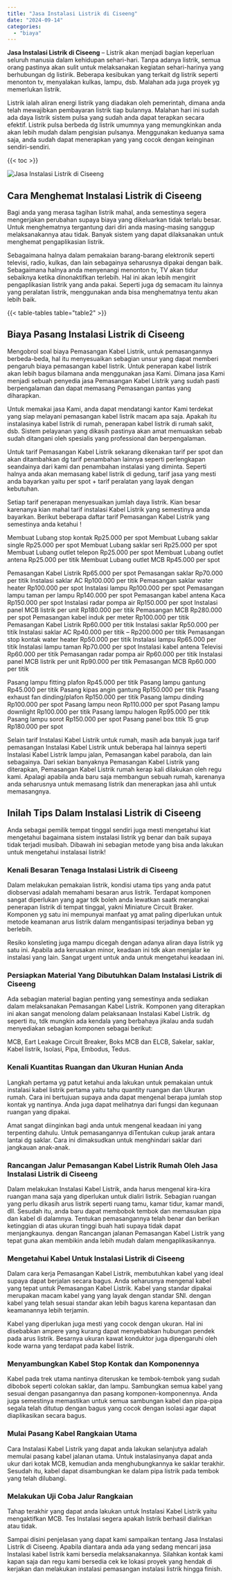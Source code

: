 ```yaml
---
title: "Jasa Instalasi Listrik di Ciseeng"
date: "2024-09-14"
categories: 
  - "biaya"
---
```


**Jasa Instalasi Listrik di Ciseeng** – Listrik akan menjadi bagian keperluan seluruh manusia dalam kehidupan sehari-hari. Tanpa adanya listrik, semua orang pastinya akan sulit untuk melaksanakan kegiatan sehari-harinya yang berhubungan dg listirik. Beberapa kesibukan yang terkait dg listrik seperti menonton tv, menyalakan kulkas, lampu, dsb. Malahan ada juga proyek yg memerlukan listrik.

Listrik ialah aliran energi listrik yang diadakan oleh pemerintah, dimana anda telah mewajibkan pembayaran listrik tiap bulannya. Malahan hari ini sudah ada daya listrik sistem pulsa yang sudah anda dapat terapkan secara efektif. Listrik pulsa berbeda dg listrik umumnya yang memungkinkan anda akan lebih mudah dalam pengisian pulsanya. Menggunakan keduanya sama saja, anda sudah dapat menerapkan yang yang cocok dengan keinginan sendiri-sendiri.

{{< toc >}}

![Jasa Instalasi Listrik di Ciseeng](/images/instalasi-listrik-murah22.png)

## Cara Menghemat Instalasi Listrik di Ciseeng

Bagi anda yang merasa tagihan listrik mahal, anda semestinya segera mengerjakan perubahan supaya biaya yang dikeluarkan tidak terlalu besar. Untuk menghematnya tergantung dari diri anda masing-masing sanggup melaksanakannya atau tidak. Banyak sistem yang dapat dilaksanakan untuk menghemat pengaplikasian listrik.

Sebagaimana halnya dalam pemakaian barang-barang elektronik seperti televisi, radio, kulkas, dan lain sebagainya seharusnya dipakai dengan baik. Sebagaimana halnya anda menyenangi menonton tv, TV akan tidur sebaiknya ketika dinonaktifkan terlebih. Hal ini akan lebih mengirit pengaplikasian listrik yang anda pakai. Seperti juga dg semacam itu lainnya yang peralatan listrik, menggunakan anda bisa menghematnya tentu akan lebih baik.

{{< table-tables table="table2" >}}

## Biaya Pasang Instalasi Listrik di Ciseeng

Mengobrol soal biaya Pemasangan Kabel Listrik, untuk pemasangannya berbeda-beda, hal itu menyesuaikan sebagian unsur yang dapat memberi pengaruh biaya pemasangan kabel listrik. Untuk penerapan kabel listrik akan lebih bagus bilamana anda menggunakan jasa Kami. Dimana jasa Kami menjadi sebuah penyedia jasa Pemasangan Kabel Listrik yang sudah pasti berpengalaman dan dapat memasang Pemasangan pantas yang diharapkan.

Untuk memakai jasa Kami, anda dapat mendatangi kantor Kami terdekat yang siap melayani pemasangan kabel listrik macam apa saja. Apakah itu instalasinya kabel listrik di rumah, penerapan kabel listrik di rumah sakit, dsb. Sistem pelayanan yang dikasih pastinya akan amat memuaskan sebab sudah ditangani oleh spesialis yang professional dan berpengalaman.

Untuk tarif Pemasangan Kabel Listrik sekarang dikenakan tarif per spot dan akan ditambahkan dg tarif penambahan lainnya seperti perlengkapan seandainya dari kami dan penambahan instalasi yang diminta. Seperti halnya anda akan memasang kabel listrik di gedung, tarif jasa yang mesti anda bayarkan yaitu per spot + tarif peralatan yang layak dengan kebutuhan.

Setiap tarif penerapan menyesuaikan jumlah daya listrik. Kian besar karenanya kian mahal tarif instalasi Kabel Listrik yang semestinya anda bayarkan. Berikut beberapa daftar tarif Pemasangan Kabel Listrik yang semestinya anda ketahui !

Membuat Lubang stop kontak Rp25.000 per spot Membuat Lubang saklar single Rp25.000 per spot Membuat Lubang saklar seri Rp25.000 per spot Membuat Lubang outlet telepon Rp25.000 per spot Membuat Lubang outlet antena Rp25.000 per titik Membuat Lubang outlet MCB Rp45.000 per spot

Pemasangan Kabel Listrik Rp65.000 per spot Pemasangan saklar Rp70.000 per titik Instalasi saklar AC Rp100.000 per titik Pemasangan saklar water heater Rp100.000 per spot Instalasi lampu Rp100.000 per spot Pemasangan lampu taman per lampu Rp140.000 per spot Pemasangan kabel antena Kaca Rp150.000 per spot Instalasi radar pompa air Rp150.000 per spot Instalasi panel MCB listrik per unit Rp180.000 per titik Pemasangan MCB Rp280.000 per spot Pemasangan kabel induk per meter Rp100.000 per titik Pemasangan Kabel Listrik Rp60.000 per titik Instalasi saklar Rp50.000 per titik Instalasi saklar AC Rp40.000 per titik – Rp200.000 per titik Pemasangan stop kontak water heater Rp50.000 per titik Instalasi lampu Rp65.000 per titik Instalasi lampu taman Rp70.000 per spot Instalasi kabel antena Televisi Rp60.000 per titik Pemasangan radar pompa air Rp60.000 per titik Instalasi panel MCB listrik per unit Rp90.000 per titik Pemasangan MCB Rp60.000 per titik

Pasang lampu fitting plafon Rp45.000 per titik Pasang lampu gantung Rp45.000 per titik Pasang kipas angin gantung Rp150.000 per titik Pasang exhaust fan dinding/plafon Rp150.000 per titik Pasang lampu dinding Rp100.000 per spot Pasang lampu neon Rp110.000 per spot Pasang lampu downlight Rp100.000 per titik Pasang lampu halogen Rp95.000 per titik Pasang lampu sorot Rp150.000 per spot Pasang panel box titik 15 grup Rp180.000 per spot

Selain tarif Instalasi Kabel Listrik untuk rumah, masih ada banyak juga tarif pemasangan Instalasi Kabel Listrik untuk beberapa hal lainnya seperti Instalasi Kabel Listrik lampu jalan, Pemasangan kabel parabola, dan lain sebagainya. Dari sekian banyaknya Pemasangan Kabel Listrik yang diterapkan, Pemasangan Kabel Listrik rumah kerap kali dilakukan oleh regu kami. Apalagi apabila anda baru saja membangun sebuah rumah, karenanya anda seharusnya untuk memasang listrik dan menerapkan jasa ahli untuk memasangnya.

## Inilah Tips Dalam Instalasi Listrik di Ciseeng


Anda sebagai pemilik tempat tinggal sendiri juga mesti mengetahui kiat mengetahui bagaimana sistem instalasi listrik yg benar dan baik supaya tidak terjadi musibah. Dibawah ini sebagian metode yang bisa anda lakukan untuk mengetahui instalasai listrik!

### Kenali Besaran Tenaga Instalasi Listrik di Ciseeng

Dalam melakukan pemakaian listrik, kondisi utama tips yang anda patut diobservasi adalah memahami besaran arus listrik. Terdapat komponen sangat diperlukan yang agar tdk boleh anda lewatkan saatk merangkai penerapan listrik di tempat tinggal, yakni Miniature Circuit Braker. Komponen yg satu ini mempunyai manfaat yg amat paling diperlukan untuk metode keamanan arus listrik dalam mengantisipasi terjadinya beban yg berlebih.

Resiko konsleting juga mampu dicegah dengan adanya aliran daya listrik yg satu ini. Apabila ada kerusakan minor, keadaan ini tdk akan menjalar ke instalasi yang lain. Sangat urgent untuk anda untuk mengetahui keadaan ini.

### Persiapkan Material Yang Dibutuhkan Dalam Instalasi Listrik di Ciseeng

Ada sebagian material bagian penting yang semestinya anda sediakan dalam melaksanakan Pemasangan Kabel Listrik. Komponen yang diterapkan ini akan sangat menolong dalam pelaksanaan Instalasi Kabel Listrik. dg seperti itu, tdk mungkin ada kendala yang berbahaya jikalau anda sudah menyediakan sebagian komponen sebagai berikut:

MCB, Eart Leakage Circuit Breaker, Boks MCB dan ELCB, Sakelar, saklar, Kabel listrik, Isolasi, Pipa, Embodus, Tedus.

### Kenali Kuantitas Ruangan dan Ukuran Hunian Anda

Langkah pertama yg patut ketahui anda lakukan untuk pemakaian untuk instalasi kabel listrik pertama yaitu tahu quantity ruangan dan Ukuran rumah. Cara ini bertujuan supaya anda dapat mengenal berapa jumlah stop kontak yg nantinya. Anda juga dapat melihatnya dari fungsi dan kegunaan ruangan yang dipakai.

Amat sangat diinginkan bagi anda untuk mengenal keadaan ini yang terpenting dahulu. Untuk pemasangannya diTentukan cukup jarak antara lantai dg saklar. Cara ini dimaksudkan untuk menghindari saklar dari jangkauan anak-anak.

### Rancangan Jalur Pemasangan Kabel Listrik Rumah Oleh Jasa Instalasi Listrik di Ciseeng

Dalam melakukan Instalasi Kabel Listrik, anda harus mengenal kira-kira ruangan mana saja yang diperlukan untuk dialiri listrik. Sebagian ruangan yang perlu dikasih arus listrik seperti ruang tamu, kamar tidur, kamar mandi, dll. Sesudah itu, anda baru dapat membobok tembok dan memasukan pipa dan kabel di dalamnya. Tentukan pemasangannya telah benar dan berikan ketinggian di atas ukuran tinggi buah hati supaya tidak dapat menjangkaunya. dengan Rancangan jalanan Pemasangan Kabel Listrik yang tepat guna akan membikin anda lebih mudah dalam mengaplikasikannya.

### Mengetahui Kabel Untuk Instalasi Listrik di Ciseeng

Dalam cara kerja Pemasangan Kabel Listrik, membutuhkan kabel yang ideal supaya dapat berjalan secara bagus. Anda seharusnya mengenal kabel yang tepat untuk Pemasangan Kabel Listrik. Kabel yang standar dipakai merupakan macam kabel yang yang layak dengan standar SNI. dengan kabel yang telah sesuai standar akan lebih bagus karena kepantasan dan keamanannya lebih terjamin.

Kabel yang diperlukan juga mesti yang cocok dengan ukuran. Hal ini disebabkan ampere yang kurang dapat menyebabkan hubungan pendek pada arus listrik. Besarnya ukuran kawat konduktor juga dipengaruhi oleh kode warna yang terdapat pada kabel listrik.

### Menyambungkan Kabel Stop Kontak dan Komponennya

Kabel pada trek utama nantinya diteruskan ke tembok-tembok yang sudah dibobok seperti colokan saklar, dan lampu. Sambungkan semua kabel yang sesuai dengan pasangannya dan pasang komponen-komponennya. Anda juga semestinya memastikan untuk semua sambungan kabel dan pipa-pipa segala telah ditutup dengan bagus yang cocok dengan isolasi agar dapat diaplikasikan secara bagus.

### Mulai Pasang Kabel Rangkaian Utama

Cara Instalasi Kabel Listrik yang dapat anda lakukan selanjutya adalah memulai pasang kabel jalanan utama. Untuk instalasinyanya dapat anda ukur dari kotak MCB, kemudian anda menghubungkannya ke saklar terakhir. Sesudah itu, kabel dapat disambungkan ke dalam pipa listrik pada tembok yang telah dilubangi.

### Melakukan Uji Coba Jalur Rangkaian

Tahap terakhir yang dapat anda lakukan untuk Instalasi Kabel Listrik yaitu mengaktifkan MCB. Tes Instalasi segera apakah listrik berhasil dialirkan atau tidak.

Sampai disini penjelasan yang dapat kami sampaikan tentang Jasa Instalasi Listrik di Ciseeng. Apabila diantara anda ada yang sedang mencari jasa Instalasi kabel listrik kami bersedia melaksanakannya. Silahkan kontak kami kapan saja dan regu kami bersedia cek ke lokasi proyek yang hendak di kerjakan dan melakukan instalasi pemasangan instalasi listrik hingga finish.
